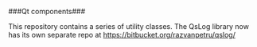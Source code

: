 ###Qt components###

This repository contains a series of utility classes. The QsLog library now has its own separate repo at https://bitbucket.org/razvanpetru/qslog/
